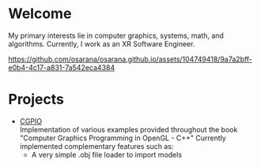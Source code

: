 # Welcome
My primary interests lie in computer graphics, systems, math, and algorithms.
Currently, I work as an XR Software Engineer.

https://github.com/osarana/osarana.github.io/assets/104749418/9a7a2bff-e0b4-4c17-a831-7a542eca4384

# Projects
* [CGPIO](https://github.com/osarana/CGPIO)<br>
Implementation of various examples provided throughout the book "Computer Graphics Programming in OpenGL - C++"
Currently implemented complementary features such as:
  * A very simple .obj file loader to import models
